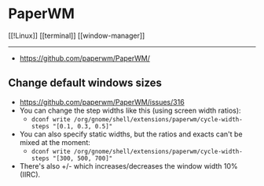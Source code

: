 # PaperWM
[[!Linux]] [[terminal]] [[window-manager]]

---
- https://github.com/paperwm/PaperWM/

## Change default windows sizes 
- https://github.com/paperwm/PaperWM/issues/316
- You can change the step widths like this (using screen width ratios):
	- `dconf write /org/gnome/shell/extensions/paperwm/cycle-width-steps "[0.1, 0.3, 0.5]"`
- You can also specify static widths, but the ratios and exacts can't be mixed at the moment:
	- `dconf write /org/gnome/shell/extensions/paperwm/cycle-width-steps "[300, 500, 700]"`
- There's also <Super>+/- which increases/decreases the window width 10% (IIRC). 